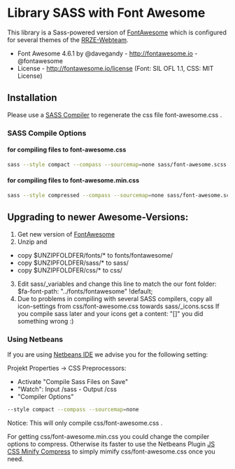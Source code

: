 # Library SASS with Font Awesome

This library is a Sass-powered version of [FontAwesome](http://fortawesome.github.io/Font-Awesome/) 
which is configured for several themes of the [RRZE-Webteam](https://github.com/RRZE-Webteam).

*  Font Awesome 4.6.1 by @davegandy - http://fontawesome.io - @fontawesome
*  License - http://fontawesome.io/license (Font: SIL OFL 1.1, CSS: MIT License)
 
## Installation

Please use a [SASS Compiler](http://sass-lang.com) to regenerate the css
file font-awesome.css .


### SASS Compile Options

#### for compiling files to font-awesome.css

```sh
sass --style compact --compass --sourcemap=none sass/font-awesome.scss css/font-awesome.css
```


#### for compiling files to font-awesome.min.css

```sh
sass --style compressed --compass --sourcemap=none sass/font-awesome.scss css/font-awesome.min.css
```



## Upgrading to newer Awesome-Versions:

1. Get new version of [FontAwesome](http://fortawesome.github.io/Font-Awesome/) 
2. Unzip and
- copy  $UNZIPFOLDFER/fonts/*   to  fonts/fontawesome/
- copy  $UNZIPFOLDFER/sass/*   to  sass/
- copy  $UNZIPFOLDFER/css/*   to  css/
3. Edit sass/_variables and change this line to match the our font folder:
 $fa-font-path:        "../fonts/fontawesome" !default;
4. Due to problems in compiling with several SASS compilers, copy all icon-settings from css/font-awesome.css towards sass/_icons.scss
   If you compile sass later and your icons get a content: "[]" you did something wrong :)


### Using Netbeans

If you are using [Netbeans IDE](https://netbeans.org) we advise you for the following setting:

Projekt Properties -> CSS Preprocessors:

- Activate "Compile Sass Files on Save"
- "Watch":   Input /sass  - Output /css
- "Compiler Options"

```sh
--style compact --compass --sourcemap=none
```

Notice: This will only compile css/font-awesome.css .

For getting css/font-awesome.min.css you could change the compiler options to compress.
Otherwise its faster to use the Netbeans Plugin [JS CSS Minify Compress](http://plugins.netbeans.org/plugin/49666/js-css-minify-compress)
to simply mimify css/font-awesome.css once you need.

    

